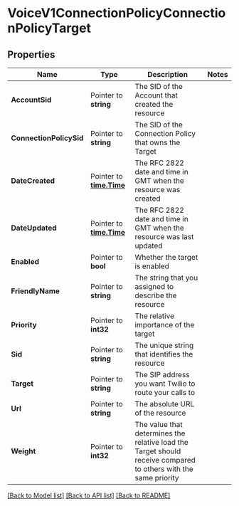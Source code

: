 # VoiceV1ConnectionPolicyConnectionPolicyTarget

## Properties

Name | Type | Description | Notes
------------ | ------------- | ------------- | -------------
**AccountSid** | Pointer to **string** | The SID of the Account that created the resource |
**ConnectionPolicySid** | Pointer to **string** | The SID of the Connection Policy that owns the Target |
**DateCreated** | Pointer to [**time.Time**](time.Time.md) | The RFC 2822 date and time in GMT when the resource was created |
**DateUpdated** | Pointer to [**time.Time**](time.Time.md) | The RFC 2822 date and time in GMT when the resource was last updated |
**Enabled** | Pointer to **bool** | Whether the target is enabled |
**FriendlyName** | Pointer to **string** | The string that you assigned to describe the resource |
**Priority** | Pointer to **int32** | The relative importance of the target |
**Sid** | Pointer to **string** | The unique string that identifies the resource |
**Target** | Pointer to **string** | The SIP address you want Twilio to route your calls to |
**Url** | Pointer to **string** | The absolute URL of the resource |
**Weight** | Pointer to **int32** | The value that determines the relative load the Target should receive compared to others with the same priority |

[[Back to Model list]](../README.md#documentation-for-models) [[Back to API list]](../README.md#documentation-for-api-endpoints) [[Back to README]](../README.md)


